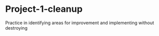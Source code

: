 # Project-1-cleanup
Practice in identifying areas for improvement and implementing without destroying
